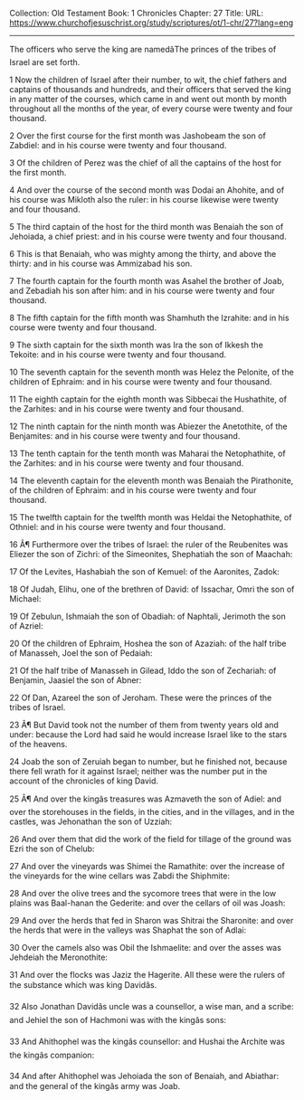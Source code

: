 Collection: Old Testament
Book: 1 Chronicles
Chapter: 27
Title: 
URL: https://www.churchofjesuschrist.org/study/scriptures/ot/1-chr/27?lang=eng

---

The officers who serve the king are namedâThe princes of the tribes of Israel are set forth.

1 Now the children of Israel after their number, to wit, the chief fathers and captains of thousands and hundreds, and their officers that served the king in any matter of the courses, which came in and went out month by month throughout all the months of the year, of every course were twenty and four thousand.

2 Over the first course for the first month was Jashobeam the son of Zabdiel: and in his course were twenty and four thousand.

3 Of the children of Perez was the chief of all the captains of the host for the first month.

4 And over the course of the second month was Dodai an Ahohite, and of his course was Mikloth also the ruler: in his course likewise were twenty and four thousand.

5 The third captain of the host for the third month was Benaiah the son of Jehoiada, a chief priest: and in his course were twenty and four thousand.

6 This is that Benaiah, who was mighty among the thirty, and above the thirty: and in his course was Ammizabad his son.

7 The fourth captain for the fourth month was Asahel the brother of Joab, and Zebadiah his son after him: and in his course were twenty and four thousand.

8 The fifth captain for the fifth month was Shamhuth the Izrahite: and in his course were twenty and four thousand.

9 The sixth captain for the sixth month was Ira the son of Ikkesh the Tekoite: and in his course were twenty and four thousand.

10 The seventh captain for the seventh month was Helez the Pelonite, of the children of Ephraim: and in his course were twenty and four thousand.

11 The eighth captain for the eighth month was Sibbecai the Hushathite, of the Zarhites: and in his course were twenty and four thousand.

12 The ninth captain for the ninth month was Abiezer the Anetothite, of the Benjamites: and in his course were twenty and four thousand.

13 The tenth captain for the tenth month was Maharai the Netophathite, of the Zarhites: and in his course were twenty and four thousand.

14 The eleventh captain for the eleventh month was Benaiah the Pirathonite, of the children of Ephraim: and in his course were twenty and four thousand.

15 The twelfth captain for the twelfth month was Heldai the Netophathite, of Othniel: and in his course were twenty and four thousand.

16 Â¶ Furthermore over the tribes of Israel: the ruler of the Reubenites was Eliezer the son of Zichri: of the Simeonites, Shephatiah the son of Maachah:

17 Of the Levites, Hashabiah the son of Kemuel: of the Aaronites, Zadok:

18 Of Judah, Elihu, one of the brethren of David: of Issachar, Omri the son of Michael:

19 Of Zebulun, Ishmaiah the son of Obadiah: of Naphtali, Jerimoth the son of Azriel:

20 Of the children of Ephraim, Hoshea the son of Azaziah: of the half tribe of Manasseh, Joel the son of Pedaiah:

21 Of the half tribe of Manasseh in Gilead, Iddo the son of Zechariah: of Benjamin, Jaasiel the son of Abner:

22 Of Dan, Azareel the son of Jeroham. These were the princes of the tribes of Israel.

23 Â¶ But David took not the number of them from twenty years old and under: because the Lord had said he would increase Israel like to the stars of the heavens.

24 Joab the son of Zeruiah began to number, but he finished not, because there fell wrath for it against Israel; neither was the number put in the account of the chronicles of king David.

25 Â¶ And over the kingâs treasures was Azmaveth the son of Adiel: and over the storehouses in the fields, in the cities, and in the villages, and in the castles, was Jehonathan the son of Uzziah:

26 And over them that did the work of the field for tillage of the ground was Ezri the son of Chelub:

27 And over the vineyards was Shimei the Ramathite: over the increase of the vineyards for the wine cellars was Zabdi the Shiphmite:

28 And over the olive trees and the sycomore trees that were in the low plains was Baal-hanan the Gederite: and over the cellars of oil was Joash:

29 And over the herds that fed in Sharon was Shitrai the Sharonite: and over the herds that were in the valleys was Shaphat the son of Adlai:

30 Over the camels also was Obil the Ishmaelite: and over the asses was Jehdeiah the Meronothite:

31 And over the flocks was Jaziz the Hagerite. All these were the rulers of the substance which was king Davidâs.

32 Also Jonathan Davidâs uncle was a counsellor, a wise man, and a scribe: and Jehiel the son of Hachmoni was with the kingâs sons:

33 And Ahithophel was the kingâs counsellor: and Hushai the Archite was the kingâs companion:

34 And after Ahithophel was Jehoiada the son of Benaiah, and Abiathar: and the general of the kingâs army was Joab.
